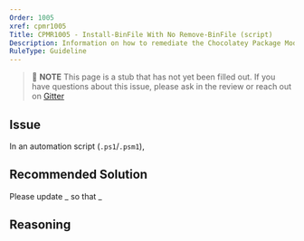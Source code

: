 ```yaml
---
Order: 1005
xref: cpmr1005
Title: CPMR1005 - Install-BinFile With No Remove-BinFile (script)
Description: Information on how to remediate the Chocolatey Package Moderation Rule 1005
RuleType: Guideline
---
```


> :memo: **NOTE** This page is a stub that has not yet been filled out. If you have questions about this issue, please ask in the review or reach out on [Gitter](https://gitter.im/chocolatey/chocolatey.org)

## Issue

In an automation script (`.ps1`/`.psm1`),

## Recommended Solution

Please update _ so that _

## Reasoning
